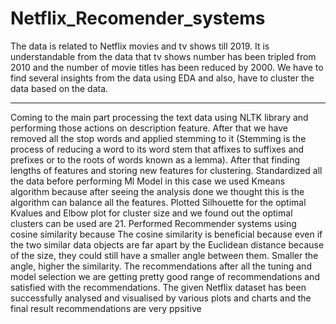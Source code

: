 # Netflix_Recomender_systems


The data is related to Netflix movies and tv shows till 2019. It is understandable from the 
data that tv shows number has been tripled from 2010 and the number of movie titles has been 
reduced by 2000. We have to find several insights from the data using EDA and also, have to 
cluster the data based on the data.

------------------------------------------------------------------------------------------------------

Coming to the main part processing the text data using NLTK library and performing those 
actions on description feature. After that we have removed all the stop words and applied 
stemming to it (Stemming is the process of reducing a word to its word stem that affixes to 
suffixes and prefixes or to the roots of words known as a lemma). After that finding lengths of 
features and storing new features for clustering.
Standardized all the data before performing Ml Model in this case we used Kmeans algorithm 
because after seeing the analysis done we thought this is the algorithm can balance all the 
features. Plotted Silhouette for the optimal Kvalues and Elbow plot for cluster size and we found 
out the optimal clusters can be used are 21.
Performed Recommender systems using cosine similarity because The cosine similarity is 
beneficial because even if the two similar data objects are far apart by the Euclidean distance 
because of the size, they could still have a smaller angle between them. Smaller the angle, higher 
the similarity.
The recommendations after all the tuning and model selection we are getting pretty good range 
of recommendations and satisfied with the recommendations.
The given Netflix dataset has been successfully analysed and visualised by various plots and 
charts and the final result recommendations are very ppsitive
